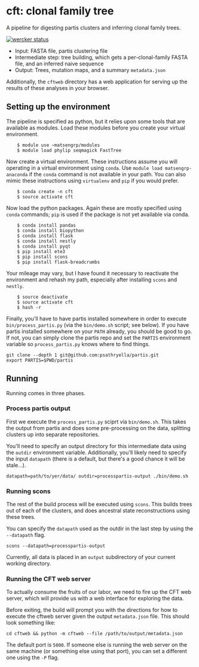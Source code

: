 # cft: clonal family tree

A pipeline for digesting partis clusters and inferring clonal family trees.

[![wercker status](https://app.wercker.com/status/73265f18b3a63457ecbc79018da52162/s/master "wercker status")](https://app.wercker.com/project/byKey/73265f18b3a63457ecbc79018da52162)

* Input: FASTA file, partis clustering file
* Intermediate step: tree building, which gets a per-clonal-family FASTA file, and an inferred naive sequence
* Output: Trees, mutation maps, and a summary `metadata.json`

Additionally, the `cftweb` directory has a web application for serving
up the results of these analyses in your browser.


## Setting up the environment

The pipeline is specified as python, but it relies upon some tools
that are available as modules.  Load these modules before you create
your virtual environment.

```
	$ module use ~matsengrp/modules
	$ module load phylip seqmagick FastTree
```

Now create a virtual environment.  These instructions assume you will
operating in a virtual environment using `conda`.  Use `module load
matsengrp-anaconda` if the `conda` command is not available in your
path.  You can also mimic these instructions using `virtualenv` and
`pip` if you would prefer.

```
	$ conda create -n cft
	$ source activate cft
```

Now load the python packages.  Again these are mostly specified using
`conda` commands; `pip` is used if the package is not yet available
via conda.

```
	$ conda install pandas
	$ conda install biopython
	$ conda install flask
	$ conda install nestly
	$ conda install pyqt
	$ pip install ete3
	$ pip install scons
	$ pip install flask-breadcrumbs
```

Your mileage may vary, but I have found it necessary to 
reactivate the environment and rehash my path, especially after
installing `scons` and `nestly`.

```
	$ source deactivate
	$ source activate cft
	$ hash -r
```

Finally, you'll have to have partis installed somewhere in order to execute `bin/process_partis.py` (via the `bin/demo.sh` script; see below).
If you have partis installed somewhere on your `PATH` already, you should be good to go.
If not, you can simply clone the partis repo and set the `PARTIS` environment variable so `process_partis.py` knows where to find things.

```
git clone --depth 1 git@github.com:psathryella/partis.git
export PARTIS=$PWD/partis
```

## Running

Running comes in three phases.

### Process partis output

First we execute the `process_partis.py` sciprt via `bin/demo.sh`.
This takes the output from partis and does some pre-processing on the data, splitting clusters up into separate repositories.

You'll need to specify an output directory for this intermediate data using the `outdir` environment variable.
Additionally, you'll likely need to specify the input `datapath` (there is a default, but there's a good chance it will be stale...).

```
datapath=path/to/yer/data/ outdir=processpartis-output ./bin/demo.sh
```

### Running scons

The rest of the build process will be executed using `scons`.
This builds trees out of each of the clusters, and does ancestral state reconstructions using these trees.

You can specify the `datapath` used as the outdir in the last step by using the `--datapath` flag.

```
scons --datapath=processpartis-output
```

Currently, all data is placed in an `output` subdirectory of your current working directory.

### Running the CFT web server

To actually consume the fruits of our labor, we need to fire up the CFT web server, which will provide us with a web interface for exploring the data.

Before exiting, the build will prompt you with the directions for how to execute the cftweb server given the output `metadata.json` file.
This should look something like:

```
cd cftweb && python -m cftweb --file /path/to/output/metadata.json
```

The default port is `5000`.
If someone else is running the web server on the same machine (or something else using that port), you can set a different one using the `-P` flag.


